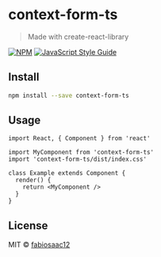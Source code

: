 # context-form-ts

> Made with create-react-library

[![NPM](https://img.shields.io/npm/v/context-form-ts.svg)](https://www.npmjs.com/package/context-form-ts) [![JavaScript Style Guide](https://img.shields.io/badge/code_style-standard-brightgreen.svg)](https://standardjs.com)

## Install

```bash
npm install --save context-form-ts
```

## Usage

```tsx
import React, { Component } from 'react'

import MyComponent from 'context-form-ts'
import 'context-form-ts/dist/index.css'

class Example extends Component {
  render() {
    return <MyComponent />
  }
}
```

## License

MIT © [fabiosaac12](https://github.com/fabiosaac12)

